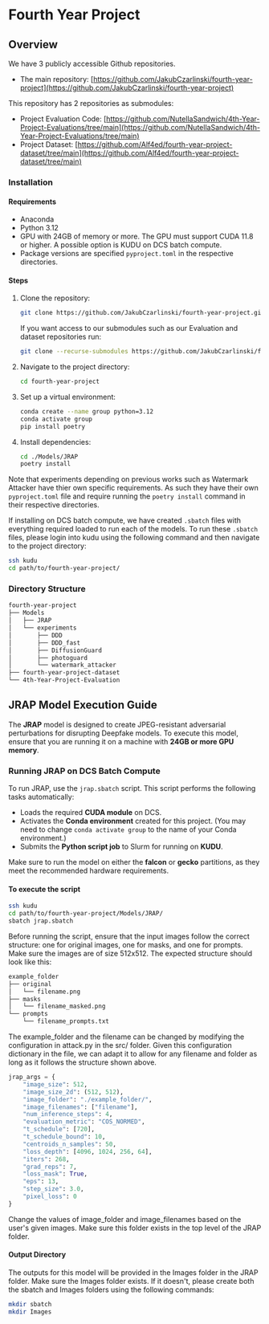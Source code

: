 # Fourth Year Project

## Overview

We have 3 publicly accessible Github repositories.

- The main repository:
[https://github.com/JakubCzarlinski/fourth-year-project](https://github.com/JakubCzarlinski/fourth-year-project)

This repository has 2 repositories as submodules:

- Project Evaluation Code:
  [https://github.com/NutellaSandwich/4th-Year-Project-Evaluations/tree/main](https://github.com/NutellaSandwich/4th-Year-Project-Evaluations/tree/main)
- Project Dataset:
  [https://github.com/Alf4ed/fourth-year-project-dataset/tree/main](https://github.com/Alf4ed/fourth-year-project-dataset/tree/main)

### Installation

#### Requirements

- Anaconda
- Python 3.12
- GPU with 24GB of memory or more. The GPU must support CUDA 11.8 or higher. A
  possible option is KUDU on DCS batch compute.
- Package versions are specified `pyproject.toml` in the respective directories.

#### Steps

1. Clone the repository:

   ```bash
   git clone https://github.com/JakubCzarlinski/fourth-year-project.git
   ```

   If you want access to our submodules such as our Evaluation and dataset
   repositories run:

   ```bash
   git clone --recurse-submodules https://github.com/JakubCzarlinski/fourth-year-project.git
   ```

2. Navigate to the project directory:

   ```bash
   cd fourth-year-project
   ```

3. Set up a virtual environment:

    ```bash
    conda create --name group python=3.12
    conda activate group
    pip install poetry
    ```

4. Install dependencies:

    ```bash
    cd ./Models/JRAP
    poetry install
    ```

  Note that experiments depending on previous works such as Watermark Attacker
  have thier own specific requirements. As such they have their own
  `pyproject.toml` file and require running the `poetry install` command in
  their respective directories.

If installing on DCS batch compute, we have created `.sbatch` files with
everything required loaded to run each of the models. To run these `.sbatch`
files, please login into kudu using the following command and then navigate to
the project directory:

```bash
ssh kudu
cd path/to/fourth-year-project/
```

### Directory Structure

```txt
fourth-year-project
├── Models
│   ├── JRAP
│   └── experiments
│       ├── DDD
│       ├── DDD_fast
│       ├── DiffusionGuard
│       ├── photoguard
│       └── watermark_attacker
├── fourth-year-project-dataset
└── 4th-Year-Project-Evaluation
```

## JRAP Model Execution Guide

The **JRAP** model is designed to create JPEG-resistant adversarial
perturbations for disrupting Deepfake models. To execute this model, ensure that
you are running it on a machine with **24GB or more GPU memory**.

### Running JRAP on DCS Batch Compute

To run JRAP, use the `jrap.sbatch` script. This script performs the following
tasks automatically:

- Loads the required **CUDA module** on DCS.
- Activates the **Conda environment** created for this project. (You may need to
  change `conda activate group` to the name of your Conda environment.)
- Submits the **Python script job** to Slurm for running on **KUDU**.

Make sure to run the model on either the **falcon** or **gecko** partitions, as
they meet the recommended hardware requirements.

#### To execute the script

```bash
ssh kudu
cd path/to/fourth-year-project/Models/JRAP/
sbatch jrap.sbatch
```

Before running the script, ensure that the input images follow the correct
structure: one for original images, one for masks, and one for prompts. Make
sure the images are of size 512x512. The expected structure should look like
this:

```txt
example_folder
├── original
│   └── filename.png
├── masks
│   └── filename_masked.png
└── prompts
    └── filename_prompts.txt
```

The example_folder and the filename can be changed by modifying the
configuration in attack.py in the src/ folder. Given this configuration
dictionary in the file, we can adapt it to allow for any filename and folder as
long as it follows the structure shown above.

```python
jrap_args = {
    "image_size": 512,
    "image_size_2d": (512, 512),
    "image_folder": "./example_folder/",
    "image_filenames": ["filename"],
    "num_inference_steps": 4,
    "evaluation_metric": "COS_NORMED",
    "t_schedule": [720],
    "t_schedule_bound": 10,
    "centroids_n_samples": 50,
    "loss_depth": [4096, 1024, 256, 64],
    "iters": 268,
    "grad_reps": 7,
    "loss_mask": True,
    "eps": 13,
    "step_size": 3.0,
    "pixel_loss": 0
}
```

Change the values of image_folder and image_filenames based on the user's given
images. Make sure this folder exists in the top level of the JRAP folder.

#### Output Directory

The outputs for this model will be provided in the Images folder in the JRAP
folder. Make sure the Images folder exists. If it doesn't, please create both
the sbatch and Images folders using the following commands:

```bash
mkdir sbatch
mkdir Images
```
